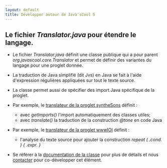 ```yaml
---
layout: default
title: Développer autour de Java'sCool 5
---
```


## Le fichier *Translator.java* pour étendre le langage.

* Le fichier *Translator.java* définit une classe publique qui a pour parent *org.javascool.core.Translator* et permet de définir des variantes du langage pour une proglet donnée.

* La traduction de Java simplifié (dit Jvs) en Java se fait à l'aide d'expression régulières appliquées sur tout le texte source.

* La classe permet aussi de spécifier des import Java spécifique de la proglet.

* Par exemple, le [translateur de la proglet syntheSons](../wproglets/syntheSons/api/org/javascool/proglets/syntheSons/Translator.java.html) définit : 
  * avec *getImports()* l'import automatiquement des classes utiles;
  * avec *translate()* la traduction de la construction *@tone* en code Java

* Par exemple, le [translateur de la proglet wwwIOI](../wproglets/wwwIOI/api/org/javascool/proglets/wwwIOI/Translator.java.html) définit :
  * l'analyse du texte source pour ajouter la construction *repeat ( .cond. ) { .expr. }*

* Se référer à la [documentation de la classe](../../javascool-core-api/org/javascool/core/Translator.html) pour plus de détails et nous [contacter](../../wpages/contact.html) pour co-développer cet élément.
